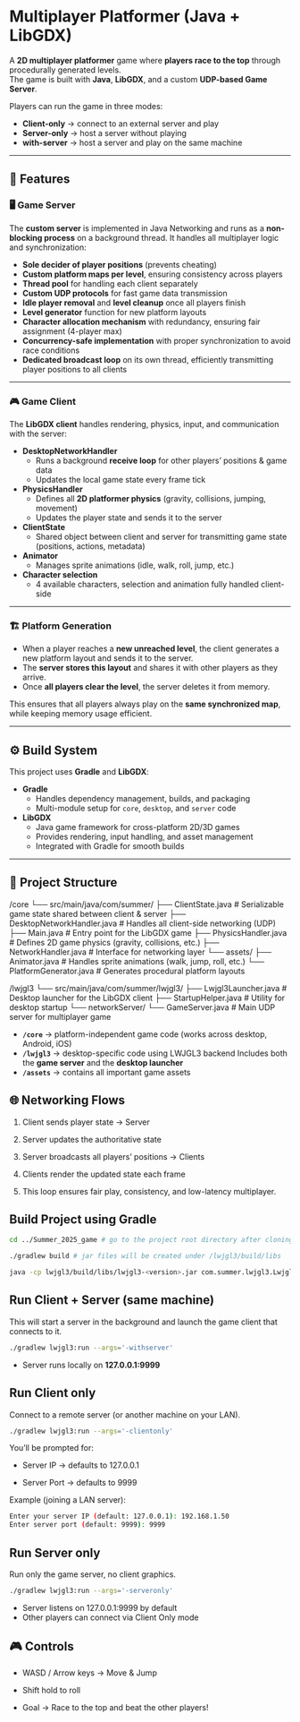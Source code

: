 # Multiplayer Platformer (Java + LibGDX)

A **2D multiplayer platformer** game where **players race to the top** through procedurally generated levels.  
The game is built with **Java**, **LibGDX**, and a custom **UDP-based Game Server**.  

Players can run the game in three modes:
- **Client-only** → connect to an external server and play  
- **Server-only** → host a server without playing  
- **with-server** → host a server and play on the same machine  

---

## 🚀 Features

### 🖥️ Game Server
The **custom server** is implemented in Java Networking and runs as a **non-blocking process** on a background thread. It handles all multiplayer logic and synchronization:
- **Sole decider of player positions** (prevents cheating)  
- **Custom platform maps per level**, ensuring consistency across players  
- **Thread pool** for handling each client separately  
- **Custom UDP protocols** for fast game data transmission  
- **Idle player removal** and **level cleanup** once all players finish  
- **Level generator** function for new platform layouts  
- **Character allocation mechanism** with redundancy, ensuring fair assignment (4-player max)  
- **Concurrency-safe implementation** with proper synchronization to avoid race conditions  
- **Dedicated broadcast loop** on its own thread, efficiently transmitting player positions to all clients  

---

### 🎮 Game Client
The **LibGDX client** handles rendering, physics, input, and communication with the server:
- **DesktopNetworkHandler**  
  - Runs a background **receive loop** for other players’ positions & game data  
  - Updates the local game state every frame tick  
- **PhysicsHandler**  
  - Defines all **2D platformer physics** (gravity, collisions, jumping, movement)  
  - Updates the player state and sends it to the server  
- **ClientState**  
  - Shared object between client and server for transmitting game state (positions, actions, metadata)  
- **Animator**  
  - Manages sprite animations (idle, walk, roll, jump, etc.)  
- **Character selection**  
  - 4 available characters, selection and animation fully handled client-side  

---

### 🏗️ Platform Generation
- When a player reaches a **new unreached level**, the client generates a new platform layout and sends it to the server.  
- The **server stores this layout** and shares it with other players as they arrive.  
- Once **all players clear the level**, the server deletes it from memory.  

This ensures that all players always play on the **same synchronized map**, while keeping memory usage efficient.  

---

## ⚙️ Build System
This project uses **Gradle** and **LibGDX**:
- **Gradle**  
  - Handles dependency management, builds, and packaging  
  - Multi-module setup for `core`, `desktop`, and `server` code  
- **LibGDX**  
  - Java game framework for cross-platform 2D/3D games  
  - Provides rendering, input handling, and asset management  
  - Integrated with Gradle for smooth builds  

---

## 📂 Project Structure

/core
└── src/main/java/com/summer/
    ├── ClientState.java           # Serializable game state shared between client & server
    ├── DesktopNetworkHandler.java # Handles all client-side networking (UDP)
    ├── Main.java                  # Entry point for the LibGDX game
    ├── PhysicsHandler.java        # Defines 2D game physics (gravity, collisions, etc.)
    ├── NetworkHandler.java        # Interface for networking layer
    └── assets/
        ├── Animator.java          # Handles sprite animations (walk, jump, roll, etc.)
        └── PlatformGenerator.java # Generates procedural platform layouts

/lwjgl3
└── src/main/java/com/summer/lwjgl3/
    ├── Lwjgl3Launcher.java        # Desktop launcher for the LibGDX client
    ├── StartupHelper.java         # Utility for desktop startup
    └── networkServer/
        └── GameServer.java        # Main UDP server for multiplayer game
        
- **`/core`** → platform-independent game code (works across desktop, Android, iOS)  
- **`/lwjgl3`** → desktop-specific code using LWJGL3 backend Includes both the **game server** and the **desktop launcher**  
- **`/assets`** → contains all important game assets

## 🌐 Networking Flows

1. Client sends player state → Server

2. Server updates the authoritative state

3. Server broadcasts all players’ positions → Clients

4. Clients render the updated state each frame

5. This loop ensures fair play, consistency, and low-latency multiplayer.

## Build Project using Gradle 

```bash
cd ../Summer_2025_game # go to the project root directory after cloning the repo

./gradlew build # jar files will be created under /lwjgl3/build/libs

java -cp lwjgl3/build/libs/lwjgl3-<version>.jar com.summer.lwjgl3.Lwjgl3Launcher -withserver
```

## Run Client + Server (same machine)
This will start a server in the background and launch the game client that connects to it.  
```bash
./gradlew lwjgl3:run --args='-withserver'
```
- Server runs locally on **127.0.0.1:9999**

## Run Client only

Connect to a remote server (or another machine on your LAN).

```bash
./gradlew lwjgl3:run --args='-clientonly'
```

You’ll be prompted for:

- Server IP → defaults to 127.0.0.1

- Server Port → defaults to 9999

Example (joining a LAN server):

```bash
Enter your server IP (default: 127.0.0.1): 192.168.1.50
Enter server port (default: 9999): 9999
```

## Run Server only

Run only the game server, no client graphics.

```bash
./gradlew lwjgl3:run --args='-serveronly'
```
- Server listens on 127.0.0.1:9999 by default
- Other players can connect via Client Only mode

## 🎮 Controls

- WASD / Arrow keys → Move & Jump
- Shift hold to roll

- Goal → Race to the top and beat the other players!


